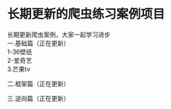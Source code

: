 # 长期更新的爬虫练习案例项目
长期更新爬虫案例，大家一起学习进步  
一.基础篇（正在更新）  
1-36壁纸  
2-爱奇艺  
3.芒果tv  


二.框架篇（正在更新）  



三.逆向篇（正在更新）
